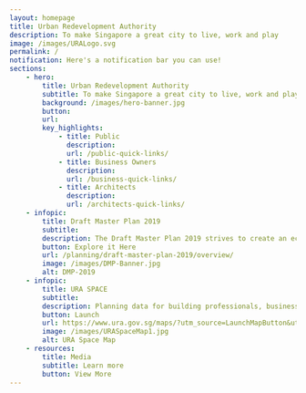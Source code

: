 ```yaml
---
layout: homepage
title: Urban Redevelopment Authority
description: To make Singapore a great city to live, work and play
image: /images/URALogo.svg
permalink: /
notification: Here's a notification bar you can use!
sections:
    - hero:
        title: Urban Redevelopment Authority
        subtitle: To make Singapore a great city to live, work and play
        background: /images/hero-banner.jpg
        button: 
        url: 
        key_highlights:
            - title: Public
              description: 
              url: /public-quick-links/
            - title: Business Owners
              description: 
              url: /business-quick-links/
            - title: Architects
              description: 
              url: /architects-quick-links/
    - infopic:
        title: Draft Master Plan 2019
        subtitle: 
        description: The Draft Master Plan 2019 strives to create an economically vibrant and liveable home for all.
        button: Explore it Here
        url: /planning/draft-master-plan-2019/overview/
        image: /images/DMP-Banner.jpg
        alt: DMP-2019
    - infopic:
        title: URA SPACE
        subtitle: 
        description: Planning data for building professionals, business operators and public
        button: Launch
        url: https://www.ura.gov.sg/maps/?utm_source=LaunchMapButton&utm_medium=website&utm_campaign=URASpace-Home&utm_content=URASpace-Home
        image: /images/URASpaceMap1.jpg
        alt: URA Space Map
    - resources:
        title: Media
        subtitle: Learn more
        button: View More
---
```

